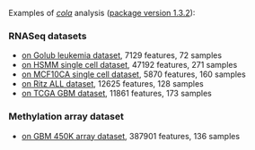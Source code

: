
Examples of [*cola*](https://github.com/jokergoo/cola) analysis ([package version 1.3.2](https://github.com/jokergoo/cola/releases/tag/1.3.2)):

### RNASeq datasets

- [on Golub leukemia dataset](Golub_leukemia/), 7129 features, 72 samples
- [on HSMM single cell dataset](HSMM_single_cell/), 47192 features, 271 samples
- [on MCF10CA single cell dataset](MCF10CA_scRNAseq/), 5870 features, 160 samples
- [on Ritz ALL dataset](Ritz_ALL/), 12625 features, 128 samples
- [on TCGA GBM dataset](TCGA_GBM/), 11861 features, 173 samples

### Methylation array dataset

- [on GBM 450K array dataset](GBM_450K/), 387901 features, 136 samples
